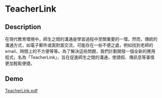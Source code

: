 # TeacherLink
## Description
在現代教育環境中，師生之間的溝通是學習過程中至關重要的一環。然而，傳統的溝通方式，如電子郵件或面對面交流，可能存在一些不便之處，例如找到老師的email、時間上的不方便等等。為了解決這些問題，我們計劃開發一個全新的應用程式，名為「TeacherLink」，旨在促進師生之間的溝通，使請假、傳訊息等事情更加輕鬆便捷。
## Demo
[TeacherLink.pdf](https://github.com/DavidWuAmaru/TeacherLink/blob/main/TeacherLink.pdf)
